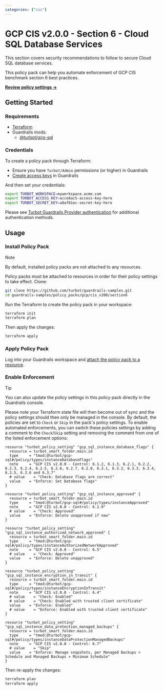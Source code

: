 ```yaml
---
categories: ["cis"]
---
```


# GCP CIS v2.0.0 - Section 6 - Cloud SQL Database Services

This section covers security recommendations to follow to secure Cloud SQL database services.

This policy pack can help you automate enforcement of GCP CIS benchmark section 6 best practices.

**[Review policy settings →](https://hub-guardrails-turbot-com-git-development-turbot.vercel.app/policy-packs/gcp/cis_v200/section6/settings)**

## Getting Started

### Requirements

- [Terraform](https://developer.hashicorp.com/terraform/tutorials/gcp-get-started/install-cli)
- Guardrails mods:
  - [@turbot/gcp-sql](https://hub-guardrails-turbot-com-git-development-turbot.vercel.app/gcp/mods/gcp-sql)

### Credentials

To create a policy pack through Terraform:

- Ensure you have `Turbot/Admin` permissions (or higher) in Guardrails
- [Create access keys](https://turbot.com/guardrails/docs/guides/iam/access-keys#generate-a-new-guardrails-api-access-key) in Guardrails

And then set your credentials:

```sh
export TURBOT_WORKSPACE=myworkspace.acme.com
export TURBOT_ACCESS_KEY=acce6ac5-access-key-here
export TURBOT_SECRET_KEY=a8af61ec-secret-key-here
```

Please see [Turbot Guardrails Provider authentication](https://registry.terraform.io/providers/turbot/turbot/latest/docs#authentication) for additional authentication methods.

## Usage

### Install Policy Pack

> [!NOTE]
> By default, installed policy packs are not attached to any resources.
>
> Policy packs must be attached to resources in order for their policy settings to take effect.
> Clone:

```sh
git clone https://github.com/turbot/guardrails-samples.git
cd guardrails-samples/policy_packs/gcp/cis_v200/section6
```

Run the Terraform to create the policy pack in your workspace:

```sh
terraform init
terraform plan
```

Then apply the changes:

```sh
terraform apply
```

### Apply Policy Pack

Log into your Guardrails workspace and [attach the policy pack to a resource](https://turbot.com/guardrails/docs/guides/working-with-folders/smart#attach-a-smart-folder-to-a-resource).

### Enable Enforcement

> [!TIP]
> You can also update the policy settings in this policy pack directly in the Guardrails console.
>
> Please note your Terraform state file will then become out of sync and the policy settings should then only be managed in the console.
> By default, the policies are set to `Check` or `Skip` in the pack's policy settings. To enable automated enforcements, you can switch these policies settings by adding a comment to the `Check`/`Skip` setting and removing the comment from one of the listed enforcement options:

```hcl
resource "turbot_policy_setting" "gcp_sql_instance_database_flags" {
  resource = turbot_smart_folder.main.id
  type     = "tmod:@turbot/gcp-sql#/policy/types/instanceDatabaseFlags"
  note     = "GCP CIS v2.0.0 - Control: 6.1.2, 6.1.3, 6.2.1, 6.2.2, 6.2.3, 6.2.4, 6.2.5, 6.2.6, 6.2.7, 6.2.8, 6.3.1, 6.3.2, 6.3.3, 6.3.4, 6.3.5, 6.3.6 and 6.3.7"
  # value    = "Check: Database flags are correct"
  value    = "Enforce: Set Database flags"
}

resource "turbot_policy_setting" "gcp_sql_instance_approved" {
  resource = turbot_smart_folder.main.id
  type     = "tmod:@turbot/gcp-sql#/policy/types/instanceApproved"
  note     = "GCP CIS v2.0.0 - Control: 6.2.9"
  # value    = "Check: Approved"
  value    = "Enforce: Delete unapproved if new"
}

resource "turbot_policy_setting" "gcp_sql_instance_authorized_network_approved" {
  resource = turbot_smart_folder.main.id
  type     = "tmod:@turbot/gcp-sql#/policy/types/instanceAuthorizedNetworkApproved"
  note     = "GCP CIS v2.0.0 - Control: 6.5"
  # value    = "Check: Approved"
  value    = "Enforce: Delete unapproved"
}

resource "turbot_policy_setting" "gcp_sql_instance_encryption_in_transit" {
  resource = turbot_smart_folder.main.id
  type     = "tmod:@turbot/gcp-sql#/policy/types/instanceEncryptionInTransit"
  note     = "GCP CIS v2.0.0 - Control: 6.4"
  # value    = "Check: Enabled"
  # value    = "Check: Enabled with trusted client certificate"
  value    = "Enforce: Enabled"
  # value    = "Enforce: Enabled with trusted client certificate"
}

resource "turbot_policy_setting" "gcp_sql_instance_data_protection_managed_backups" {
  resource = turbot_smart_folder.main.id
  type     = "tmod:@turbot/gcp-sql#/policy/types/instanceDataProtectionManagedBackups"
  note     = "GCP CIS v2.0.0 - Control: 6.7"
  # value    = "Skip"
  value    = "Enforce: Manage snapshots, per Managed Backups > Schedule and Managed Backups > Minimum Schedule"
}
```

Then re-apply the changes:

```sh
terraform plan
terraform apply
```
